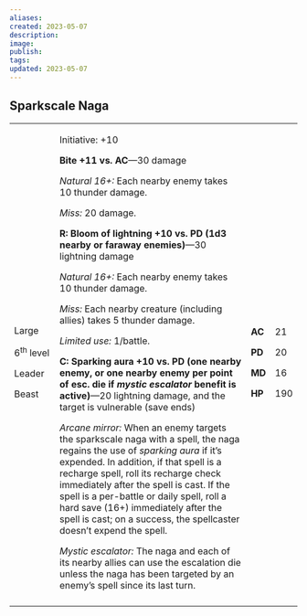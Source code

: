 ```yaml
---
aliases: 
created: 2023-05-07
description: 
image: 
publish: 
tags: 
updated: 2023-05-07
---
```


## Sparkscale Naga

<table>
<colgroup>
<col style="width: 16%" />
<col style="width: 71%" />
<col style="width: 5%" />
<col style="width: 6%" />
</colgroup>
<tbody>
<tr class="odd">
<td><p>Large</p>
<p>6<sup>th</sup> level</p>
<p>Leader</p>
<p>Beast</p></td>
<td><p>Initiative: +10</p>
<p><strong>Bite +11 vs. AC</strong>—30 damage</p>
<p><em>Natural 16+:</em> Each nearby enemy takes 10 thunder damage.</p>
<p><em>Miss:</em> 20 damage.</p>
<p><strong>R: Bloom of lightning +10 vs. PD (1d3 nearby or faraway
enemies)</strong>—30 lightning damage</p>
<p><em>Natural 16+:</em> Each nearby enemy takes 10 thunder damage.</p>
<p><em>Miss:</em> Each nearby creature (including allies) takes 5
thunder damage.</p>
<p><em>Limited use:</em> 1/battle.</p>
<p><strong>C: Sparking aura +10 vs. PD (one nearby enemy, or one nearby
enemy per point of esc. die if <em>mystic escalator</em> benefit is
active)</strong>—20 lightning damage, and the target is vulnerable (save
ends)</p>
<p><em>Arcane mirror:</em> When an enemy targets the sparkscale naga
with a spell, the naga regains the use of <em>sparking aura</em> if it’s
expended. In addition, if that spell is a recharge spell, roll its
recharge check immediately after the spell is cast. If the spell is a
per-battle or daily spell, roll a hard save (16+) immediately after the
spell is cast; on a success, the spellcaster doesn’t expend the
spell.</p>
<p><em>Mystic escalator:</em> The naga and each of its nearby allies can
use the escalation die unless the naga has been targeted by an enemy’s
spell since its last turn.</p></td>
<td><p><strong>AC</strong></p>
<p><strong>PD</strong></p>
<p><strong>MD</strong></p>
<p><strong>HP</strong></p></td>
<td><p>21</p>
<p>20</p>
<p>16</p>
<p>190</p></td>
</tr>
<tr class="even">
<td></td>
<td></td>
<td></td>
<td></td>
</tr>
</tbody>
</table>

